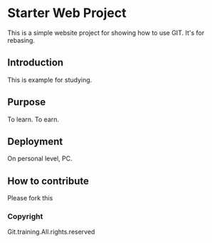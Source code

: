 # Starter Web Project

This is a simple website project for showing how to use GIT. It's for rebasing.

## Introduction

This is example for studying.

## Purpose

To learn. To earn.

## Deployment

On personal level, PC.

## How to contribute

Please fork this

### Copyright

Git.training.All.rights.reserved
